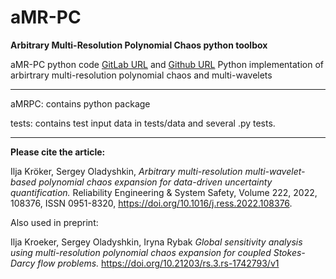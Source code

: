 # aMR-PC
**Arbitrary Multi-Resolution Polynomial Chaos python toolbox**


aMR-PC python code
[GitLab URL](https://git.iws.uni-stuttgart.de/ikroeker/ik_amr-pc)
and 
[Github URL](https://github.com/ikroeker/aMR-PC) 
Python implementation of arbirtrary multi-resolution polynomial chaos and multi-wavelets

---

aMRPC: contains python package

tests: contains test input data in tests/data and several .py tests. 

---

 **Please cite the article:**

Ilja Kröker, Sergey Oladyshkin,
*Arbitrary multi-resolution multi-wavelet-based polynomial chaos expansion for data-driven uncertainty quantification.*
Reliability Engineering & System Safety,
Volume 222, 2022, 108376, ISSN 0951-8320,
https://doi.org/10.1016/j.ress.2022.108376.

Also used in preprint:

Ilja Kroeker, Sergey Oladyshkin, Iryna Rybak
*Global sensitivity analysis using multi-resolution polynomial chaos expansion for coupled Stokes-Darcy flow problems.*
https://doi.org/10.21203/rs.3.rs-1742793/v1
